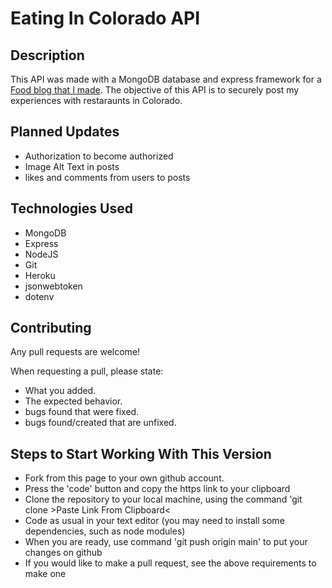 # Eating In Colorado API

## Description
This API was made with a MongoDB database and express framework for a <a href="https://github.com/agcarvr/eating-in-colorado" target="_blank">Food blog that I made</a>. The objective of this API is to securely post my experiences with restaraunts in Colorado.

## Planned Updates
* Authorization to become authorized
* Image Alt Text in posts
* likes and comments from users to posts

## Technologies Used
* MongoDB
* Express
* NodeJS
* Git
* Heroku
* jsonwebtoken
* dotenv

## Contributing
Any pull requests are welcome!

When requesting a pull, please state:
* What you added.
* The expected behavior.
* bugs found that were fixed.
* bugs found/created that are unfixed.

## Steps to Start Working With This Version

* Fork from this page to your own github account.
* Press the 'code' button and copy the https link to your clipboard
* Clone the repository to your local machine, using the command 'git clone >Paste Link From Clipboard<
* Code as usual in your text editor (you may need to install some dependencies, such as node modules)
* When you are ready, use command 'git push origin main' to put your changes on github
* If you would like to make a pull request, see the above requirements to make one
